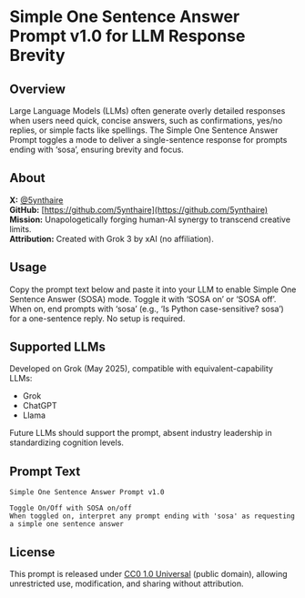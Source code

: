 ﻿# Simple One Sentence Answer Prompt v1.0 for LLM Response Brevity

## Overview

Large Language Models (LLMs) often generate overly detailed responses when users need quick, concise answers, such as confirmations, yes/no replies, or simple facts like spellings. The Simple One Sentence Answer Prompt toggles a mode to deliver a single-sentence response for prompts ending with ‘sosa’, ensuring brevity and focus.

## About

**X:** [@5ynthaire](https://x.com/5ynthaire)  
**GitHub:** [https://github.com/5ynthaire](https://github.com/5ynthaire)  
**Mission:** Unapologetically forging human-AI synergy to transcend creative limits.  
**Attribution:** Created with Grok 3 by xAI (no affiliation).

## Usage

Copy the prompt text below and paste it into your LLM to enable Simple One Sentence Answer (SOSA) mode. Toggle it with ‘SOSA on’ or ‘SOSA off’. When on, end prompts with ‘sosa’ (e.g., ‘Is Python case-sensitive? sosa’) for a one-sentence reply. No setup is required.

## Supported LLMs

Developed on Grok (May 2025), compatible with equivalent-capability LLMs:
- Grok
- ChatGPT
- Llama

Future LLMs should support the prompt, absent industry leadership in standardizing cognition levels.

## Prompt Text
```
Simple One Sentence Answer Prompt v1.0

Toggle On/Off with SOSA on/off
When toggled on, interpret any prompt ending with 'sosa' as requesting a simple one sentence answer
```

## License

This prompt is released under [CC0 1.0 Universal](LICENSE) (public domain), allowing unrestricted use, modification, and sharing without attribution.